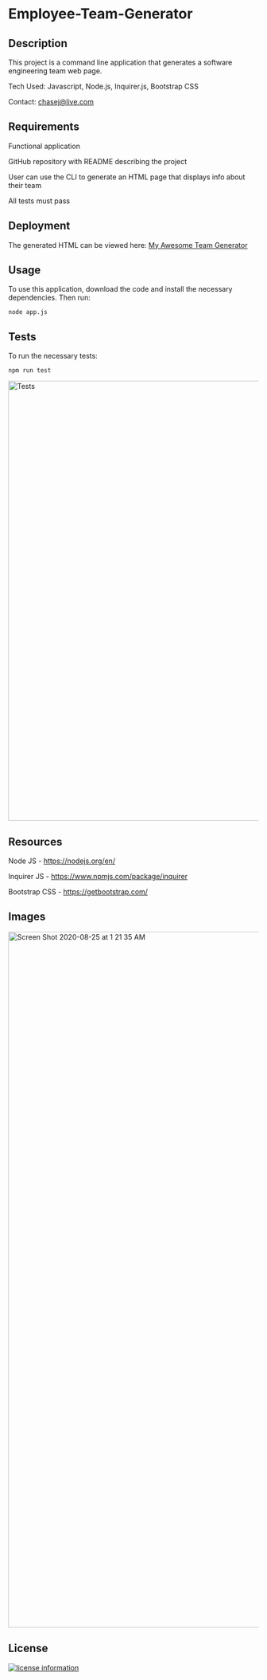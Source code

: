 # Employee-Team-Generator

## Description

This project is a command line application that generates a software engineering team web page.

Tech Used: Javascript, Node.js, Inquirer.js, Bootstrap CSS

Contact: chasej@live.com

## Requirements

Functional application

GitHub repository with README describing the project

User can use the CLI to generate an HTML page that displays info about their team

All tests must pass

## Deployment

The generated HTML can be viewed here: [My Awesome Team Generator](https://johnstoc13.github.io/Employee-Team-Generator/output/team.html)

## Usage

To use this application, download the code and install the necessary dependencies. Then run:

`node app.js`

## Tests

To run the necessary tests:

`npm run test`

<img width="883" alt="Tests" src="https://user-images.githubusercontent.com/66090689/91660462-0d7c2f80-eaa4-11ea-9ad6-577ef727f41f.png">

## Resources

Node JS - https://nodejs.org/en/

Inquirer JS - https://www.npmjs.com/package/inquirer

Bootstrap CSS - https://getbootstrap.com/


## Images

<img width="1397" alt="Screen Shot 2020-08-25 at 1 21 35 AM" src="https://user-images.githubusercontent.com/66090689/91126741-b5dc5f00-e672-11ea-9da4-ed54150d8a57.png">

## License

[![license information](https://img.shields.io/badge/license-MIT-blue)](https://github.com/johnstoc13/Employee-Team-Generator/blob/master/LICENSE)
